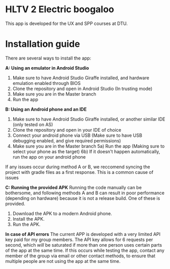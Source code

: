 # HLTV 2 Electric boogaloo
This app is developed for the UX and SPP courses at DTU.

# Installation guide

There are several ways to install the app:

**A:  Using an emulator in Android Studio**
1) Make sure to have Android Studio Giraffe installed, and hardware emulation enabled through BIOS
2) Clone the repository and open in Android Studio (In trusting mode)
3) Make sure you are in the Master branch
4) Run the app

**B:  Using an Android phone and an IDE**
1) Make sure to have Android Studio Giraffe installed, or another similar IDE (only tested on AS)
2) Clone the repository and open in your IDE of choice
3) Connect your android phone via USB (Make sure to have USB debugging enabled, and give required permissions)
4) Make sure you are in the Master branch
5a) Run the app (Making sure to select your phone as the target)
6b) If it doesn't happen automatically, run the app on your android phone

If any issues occur during method A or B, we reccomend syncing the project with gradle files as a first response. This is a common cause of issues

**C:  Running the provided APK**
Running the code manually can be bothersome, and following methods A and B can result in poor performance (depending on hardware) because it is not a release build. One of these is provided.
1) Download the APK to a modern Android phone.
2) Install the APK.
3) Run the APK.

**In case of API errors**
The current APP is developed with a very limited API key paid for my group members. The API key allows for 6 requests per second, which *will* be saturated if more than one person uses certain parts of the app at the same time. If this occurs while testing the app, contact any member of the group via email or other contact methods, to ensure that multiple people are not using the app at the same time. 


   

